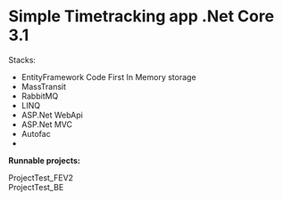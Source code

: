 <h1>Simple Timetracking app .Net Core 3.1</h1>

Stacks: <br/>
<ul>
  <li>EntityFramework Code First In Memory storage</li>
  <li>MassTransit</li>
  <li>RabbitMQ</li>
  <li>LINQ</li>
  <li>ASP.Net WebApi</li>
  <li>ASP.Net MVC</li>
  <li>Autofac<li>
</ul>






<b>Runnable projects:</b><br/> 

ProjectTest_FEV2<br/>
ProjectTest_BE


